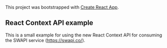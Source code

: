This project was bootstrapped with [Create React App](https://github.com/facebook/create-react-app).

## React Context API example

This is a small example for using the new React Context API for consuming the SWAPI service (https://swapi.co/).
